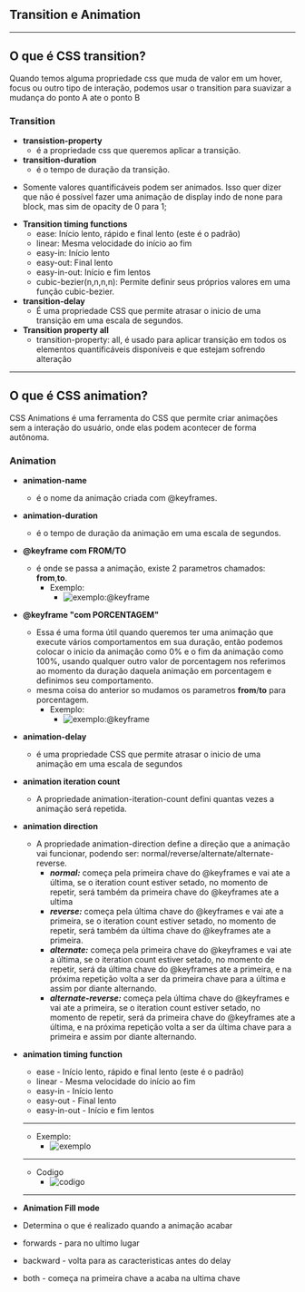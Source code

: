 ## Transition e Animation

---

## O que é CSS transition?

Quando temos alguma propriedade css que muda de valor em um hover, focus ou outro tipo de interação, podemos usar o transition para suavizar a mudança do ponto A ate o ponto B

### Transition

- **transistion-property**
  - é a propriedade css que queremos aplicar a transição.
- **transition-duration**
  - é o tempo de duração da transição.

* Somente valores quantificáveis podem ser animados. Isso quer dizer que não é possível fazer uma animação de display indo de none para block, mas sim de opacity de 0 para 1;

- **Transition timing functions**
  - ease: Início lento, rápido e final lento (este é o padrão)
  - linear: Mesma velocidade do início ao fim
  - easy-in: Início lento
  - easy-out: Final lento
  - easy-in-out: Início e fim lentos
  - cubic-bezier(n,n,n,n): Permite definir seus próprios valores em uma função cubic-bezier.
- **transition-delay**
  - É uma propriedade CSS que permite atrasar o inicio de uma transição em uma escala de segundos.
- **Transition property all**
  - transition-property: all, é usado para aplicar transição em todos os elementos quantificáveis disponíveis e que estejam sofrendo alteração

---

## O que é CSS animation?

CSS Animations é uma ferramenta do CSS que permite criar animações sem a interação do usuário, onde elas podem acontecer de forma autônoma.

### Animation

- **animation-name**
  - é o nome da animação criada com @keyframes.
- **animation-duration**
  - é o tempo de duração da animação em uma escala de segundos.
- **@keyframe com FROM/TO**
  - é onde se passa a animação, existe 2 parametros chamados: **from**,**to**.
    - Exemplo:
      - ![exemplo:@keyframe](https://cdn.discordapp.com/attachments/996115127306829896/996115205434122290/print_keyframe.png)
- **@keyframe "com PORCENTAGEM"**
  - Essa é uma forma útil quando queremos ter uma animação que execute vários comportamentos em sua duração, então podemos colocar o inicio da animação como 0% e o fim da animação como 100%, usando qualquer outro valor de porcentagem nos referimos ao momento da duração daquela animação em porcentagem e definimos seu comportamento.
  - mesma coisa do anterior so mudamos os parametros **from**/**to** para porcentagem.
    - Exemplo:
      - ![exemplo:@keyframe](https://cdn.discordapp.com/attachments/996115127306829896/996115205186650202/print_keyframe.png)
- **animation-delay**
  - é uma propriedade CSS que permite atrasar o inicio de uma animação em uma escala de segundos
- **animation iteration count**

  - A propriedade animation-iteration-count defini quantas vezes a animação será repetida.

- **animation direction**

  - A propriedade animation-direction define a direção que a animação vai funcionar, podendo ser: normal/reverse/alternate/alternate-reverse.
    - **_normal:_** começa pela primeira chave do @keyframes e vai ate a última, se o iteration count estiver setado, no momento de repetir, será também da primeira chave do @keyframes ate a ultima
    - **_reverse:_** começa pela última chave do @keyframes e vai ate a primeira, se o iteration count estiver setado, no momento de repetir, será também da última chave do @keyframes ate a primeira.
    - **_alternate:_** começa pela primeira chave do @keyframes e vai ate a última, se o iteration count estiver setado, no momento de repetir, será da última chave do @keyframes ate a primeira, e na próxima repetição volta a ser da primeira chave para a última e assim por diante alternando.
    - **_alternate-reverse:_** começa pela última chave do @keyframes e vai ate a primeira, se o iteration count estiver setado, no momento de repetir, será da primeira chave do @keyframes ate a última, e na próxima repetição volta a ser da última chave para a primeira e assim por diante alternando.

- **animation timing function**

  - ease - Início lento, rápido e final lento (este é o padrão)
  - linear - Mesma velocidade do início ao fim
  - easy-in - Início lento
  - easy-out - Final lento
  - easy-in-out - Início e fim lentos

  ***

  - Exemplo:
    - ![exemplo](https://cdn.discordapp.com/attachments/996115127306829896/996175694902083634/GIF_11-07-2022_18-46-02.gif)

  ***

  - Codigo
    - ![codigo](https://media.discordapp.net/attachments/996115127306829896/996178772644593755/GIF_11-07-2022_19-18-22.gif)

  ***

- **Animation Fill mode**

- Determina o que é realizado quando a animação acabar
- forwards - para no ultimo lugar
- backward - volta para as caracteristicas antes do delay
- both - começa na primeira chave a acaba na ultima chave
